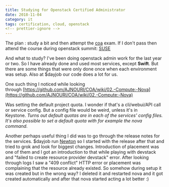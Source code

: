 ```yaml
---
title: Studying for Openstack Certified Administrator
date: 2018-11-04
category: it
tags: certification, cloud, openstack
<!-- prettier-ignore -->
---
```


The plan : study a bit and then attempt the
[coa](https://www.openstack.org/coa#coa-details) exam. If I don't pass then
attend the course during openstack
summit: [SUSE](https://www.openstack.org/summit/berlin-2018/summit-schedule/events/22735/rsvp-required-suse-two-day-training-openstack-administration-prepare-for-the-certified-exams-day-2)

And what to study? I've been doing openstack admin work for the last year or
two. So I have already done and used most services, except **Swift**. But there
are some things that were only done once when each environment was setup. Also
at $dayjob our code does a lot for us.

One such thing I noticed while looking
through [https://github.com/AJNOURI/COA/wiki/02.-Compute:-Nova](https://github.com/AJNOURI/COA/wiki/02.-Compute:-Nova)

Was setting the default project quota. I wonder if that's a cli/webui/API call
or service config. But a config file would be weird, unless it's in
Keystone. *Turns out default quotas are in each of the services' config files.
It's also possible to set a default quota with for example the nova command.*

Another perhaps useful thing I did was to go through the release notes for the
services. $dayjob run
[Newton](https://releases.openstack.org/newton/index.html) so I started with the
release after that and tried to grok and look for biggest changes. Introduction
of placement was one of them and I got an introduction to that while playing
with devstack and "failed to create resource provider devstack" error. After
looking through logs I saw a "409 conflict" HTTP error or placement was
complaining that the resource already existed. So somehow during setup it was
created but in the wrong way? I deleted it and restarted nova and it got created
automatically and after that nova started acting a lot better :)
